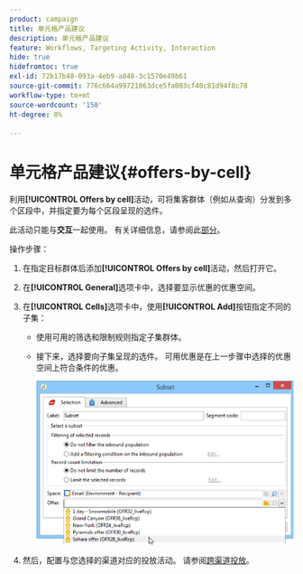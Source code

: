 ```yaml
---
product: campaign
title: 单元格产品建议
description: 单元格产品建议
feature: Workflows, Targeting Activity, Interaction
hide: true
hidefromtoc: true
exl-id: 72b17b48-093a-4eb9-a848-3c1570e49b61
source-git-commit: 776c664a99721063dce5fa003cf40c81d94f8c78
workflow-type: tm+mt
source-wordcount: '150'
ht-degree: 8%

---
```


# 单元格产品建议{#offers-by-cell}



利用&#x200B;**[!UICONTROL Offers by cell]**&#x200B;活动，可将集客群体（例如从查询）分发到多个区段中，并指定要为每个区段呈现的选件。

此活动只能与&#x200B;**交互**&#x200B;一起使用。 有关详细信息，请参阅此[部分](../../interaction/using/about-outbound-channels.md)。

操作步骤：

1. 在指定目标群体后添加&#x200B;**[!UICONTROL Offers by cell]**&#x200B;活动，然后打开它。
1. 在&#x200B;**[!UICONTROL General]**&#x200B;选项卡中，选择要显示优惠的优惠空间。
1. 在&#x200B;**[!UICONTROL Cells]**&#x200B;选项卡中，使用&#x200B;**[!UICONTROL Add]**&#x200B;按钮指定不同的子集：

   * 使用可用的筛选和限制规则指定子集群体。
   * 接下来，选择要向子集呈现的选件。 可用优惠是在上一步骤中选择的优惠空间上符合条件的优惠。

     ![](assets/int_offer_per_cell1.png)

1. 然后，配置与您选择的渠道对应的投放活动。 请参阅[跨渠道投放](cross-channel-deliveries.md)。
